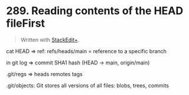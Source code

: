 # 289. Reading contents of the HEAD fileFirst


> Written with [StackEdit+](https://stackedit.net/).


cat HEAD => ref: refs/heads/main = reference to a specific branch

in git log => commit SHA1 hash (HEAD -> main, origin/main)

.git/regs => heads remotes tags

.git/objects: Git stores all versions of all files: blobs, trees, commits
<!--stackedit_data:
eyJoaXN0b3J5IjpbNzIxMTI0MTgsNzY0NjU0MDc4XX0=
-->